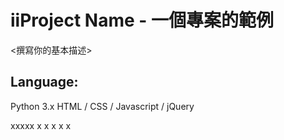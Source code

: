 # iiProject Name - 一個專案的範例
<撰寫你的基本描述>
## Language:
Python 3.x
HTML / CSS / Javascript / jQuery

xxxxx
x
x
x
x
x


